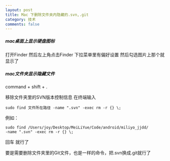 ```yaml
---
layout: post
title: Mac 下删除文件夹内隐藏的.svn,.git
category: 技术
comments: false
---
```


##### mac桌面上显示硬盘图标 
打开Finder  然后左上角点击Finder 下拉菜单里有偏好设置  然后勾选图片上那个就显示了

##### mac文件夹显示隐藏文件
command + shift + .





移除文件夹里的SVN版本控制信息
在终端输入

```
sudo find 文件所在路径 -name ".svn" -exec rm -r {} \;
```
例如：

```
sudo find /Users/joy/Desktop/MeiLiYue/Code/android/miliyo_jjdd/ 
-name ".svn" -exec rm -r {} \;
```

回车 就行了

要是需要删除文件夹里的Git文件，也是一样的命令，把.svn换成.git就行了


